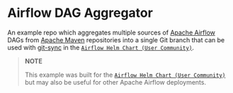 # Airflow DAG Aggregator

An example repo which aggregates multiple sources of [Apache Airflow](https://airflow.apache.org/) DAGs from [Apache Maven](https://maven.apache.org/index.html) repositories into a single Git branch that can be used with [git-sync](https://github.com/airflow-helm/charts/blob/main/charts/airflow/docs/faq/dags/load-dag-definitions.md#option-1---git-sync-sidecar) in the [`Airflow Helm Chart (User Community)`](https://github.com/airflow-helm/charts).

> __NOTE__
> 
> This example was built for the [`Airflow Helm Chart (User Community)`](https://github.com/airflow-helm/charts) but may also be useful for other Apache Airflow deployments.